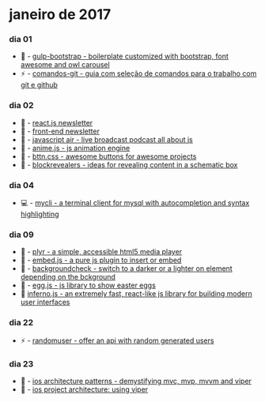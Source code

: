 # janeiro de 2017

### dia 01
- :beers: - [gulp-bootstrap - boilerplate customized with bootstrap, font awesome and owl carousel](https://github.com/theandersonn/gulp-bootstrap)
- :zap: - [comandos-git - guia com seleção de comandos para o trabalho com git e github](https://github.com/theandersonn/comandos-git)

### dia 02
- :beers: - [react.js newsletter](http://reactjsnewsletter.com/)
- :beers: - [front-end newsletter](http://frontendnewsletter.com/)
- :beers: - [javascript air - live broadcast podcast all about js](https://javascriptair.com/)
- :beers: - [anime.js - js animation engine](https://github.com/juliangarnier/anime)
- :beers: - [bttn.css - awesome buttons for awesome projects](https://github.com/ganapativs/bttn.css)
- :beers: - [blockrevealers - ideas for revealing content in a schematic box](https://github.com/codrops/BlockRevealers)

### dia 04
- :computer: - [mycli - a terminal client for mysql with autocompletion and syntax highlighting](https://github.com/dbcli/mycli)

### dia 09
- :beers: - [plyr - a simple, accessible html5 media player](https://plyr.io/)
- :beers: - [embed.js - a pure js plugin to insert or embed](http://riteshkr.com/embed.js/)
- :beers: - [backgroundcheck - switch to a darker or a lighter on element depending on the bckground](http://www.kennethcachia.com/background-check/)
- :beers: - [egg.js - js library to show easter eggs](http://thatmikeflynn.com/egg.js/)
- :beers: [inferno.js - an extremely fast, react-like js library for building modern user interfaces](https://github.com/infernojs/inferno)

### dia 22
- :zap: - [randomuser - offer an api with random generated users](https://randomuser.me/)

### dia 23
- :iphone: - [ios architecture patterns - demystifying mvc, mvp, mvvm and viper](https://medium.com/ios-os-x-development/ios-architecture-patterns-ecba4c38de52#.odujlwvnh)
- :iphone: - [ios project architecture: using viper](https://www.ckl.io/blog/ios-project-architecture-using-viper/)
